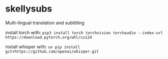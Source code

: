 # skellysubs
Multi-lingual translation and subtitling 


install torch with: 
`pip3 install torch torchvision torchaudio --index-url https://download.pytorch.org/whl/cu124`

install whisper with:
`uv pip install git+https://github.com/openai/whisper.git `